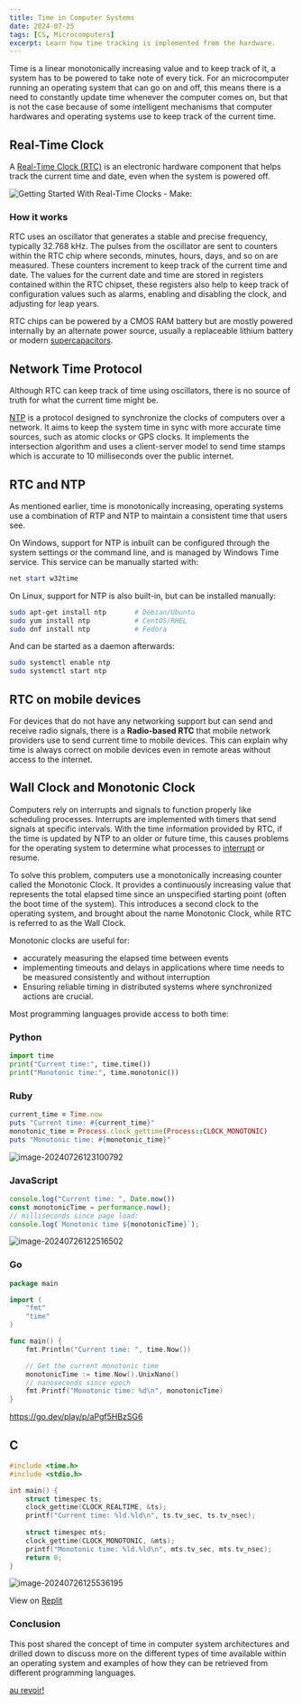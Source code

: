 ```yaml
---
title: Time in Computer Systems
date: 2024-07-25
tags: [CS, Microcomputers]
excerpt: Learn how time tracking is implemented from the hardware.
---
```


Time is a linear monotonically increasing value and to keep track of it, a system has to be powered to take note of every tick. For an microcomputer running an operating system that can go on and off, this means there is a need to constantly update time whenever the computer comes on, but that is not the case because of some intelligent mechanisms that computer hardwares and operating systems use to keep track of the current time.

## Real-Time Clock

A [Real-Time Clock (RTC)](https://en.wikipedia.org/wiki/Real-time_clock) is an electronic hardware component that helps track the current time and date, even when the system is powered off.

![Getting Started With Real-Time Clocks - Make:](/assets/Dallas_Semiconductor_DS12B887-2377-Medium-620x465.jpg)

### How it works

RTC uses an oscillator that generates a stable and precise frequency, typically 32.768 kHz. The pulses from the oscillator are sent to counters within the RTC chip where seconds, minutes, hours, days, and so on are measured. These counters increment to keep track of the current time and date. The values for the current date and time are stored in registers contained within the RTC chipset, these registers also help to keep track of configuration values such as alarms, enabling and disabling the clock, and adjusting for leap years.

RTC chips can be powered by a CMOS RAM battery but are mostly powered internally by an alternate power source, usually a replaceable lithium battery or modern [supercapacitors](https://en.wikipedia.org/wiki/Supercapacitor).

## Network Time Protocol

Although RTC can keep track of time using oscillators, there is no source of truth for what the current time might be. 

[NTP](https://en.wikipedia.org/wiki/Network_Time_Protocol) is a protocol designed to synchronize the clocks of computers over a network. It aims to keep the system time in sync with more accurate time sources, such as atomic clocks or GPS clocks. It implements the intersection algorithm and uses a client-server model to send time stamps which is accurate to 10 milliseconds over the public internet.

## RTC and NTP

As mentioned earlier, time is monotonically increasing, operating systems use a combination of RTP and NTP to maintain a consistent time that users see.

On Windows, support for NTP is inbuilt can be configured through the system settings or the command line, and is managed by Windows Time service. This service can be manually started with:

```powershell
net start w32time
```

On Linux, support for NTP is also built-in, but can be installed manually:

```bash
sudo apt-get install ntp       # Debian/Ubuntu
sudo yum install ntp           # CentOS/RHEL
sudo dnf install ntp           # Fedora
```

And can be started as a daemon afterwards:

```bash
sudo systemctl enable ntp
sudo systemctl start ntp
```

## RTC on mobile devices

For devices that do not have any networking support but can send and receive radio signals, there is a **Radio-based RTC** that mobile network providers use to send current time to mobile devices. This can explain why time is always correct on mobile devices even in remote areas without access to the internet.

## Wall Clock and Monotonic Clock

Computers rely on interrupts and signals to function properly like scheduling processes. Interrupts are implemented with timers that send signals at specific intervals.  With the time information provided by RTC, if the time is updated by NTP to an older or future time, this causes problems for the operating system to determine what processes to [interrupt](https://en.wikipedia.org/wiki/Interrupt) or resume.

To solve this problem, computers use a monotonically increasing counter called the Monotonic Clock. It provides a continuously increasing value that represents the total elapsed time since an unspecified starting point (often the boot time of the system). This introduces a second clock to the operating system, and brought about the name Monotonic Clock, while RTC is referred to as the Wall Clock.

Monotonic clocks are useful for:

- accurately measuring the elapsed time between events
- implementing timeouts and delays in applications where time needs to be measured consistently and without interruption
-  Ensuring reliable timing in distributed systems where synchronized actions are crucial.

Most programming languages provide access to both time:

### Python

```python
import time
print("Current time:", time.time())
print("Monotonic time:", time.monotonic())
```

### Ruby

```ruby
current_time = Time.now
puts "Current time: #{current_time}"
monotonic_time = Process.clock_gettime(Process::CLOCK_MONOTONIC)
puts "Monotonic time: #{monotonic_time}"
```

![image-20240726123100792](/assets/clock_time_ruby.png)

### JavaScript

```js
console.log("Current time: ", Date.now())
const monotonicTime = performance.now();
// milliseconds since page load:
console.log(`Monotonic time ${monotonicTime}`);
```

![image-20240726122516502](/assets/clock_time_node.png)

### Go 

```go
package main

import (
	"fmt"
	"time"
)

func main() {
	fmt.Println("Current time: ", time.Now())

	// Get the current monotonic time
	monotonicTime := time.Now().UnixNano()
	// nanoseconds since epoch
	fmt.Printf("Monotonic time: %d\n", monotonicTime)
}
```

https://go.dev/play/p/aPgf5HBzSG6

## C

```c
#include <time.h>
#include <stdio.h>

int main() {
    struct timespec ts;
    clock_gettime(CLOCK_REALTIME, &ts);
    printf("Current time: %ld.%ld\n", ts.tv_sec, ts.tv_nsec);
  
    struct timespec mts;
    clock_gettime(CLOCK_MONOTONIC, &mts);
    printf("Monotonic time: %ld.%ld\n", mts.tv_sec, mts.tv_nsec);
    return 0;
}

```

![image-20240726125536195](/assets/clock_time_c.png)

View on [Replit](https://replit.com/@AleemIsiaka/wallmonotonicclock)

### Conclusion

This post shared the concept of time in computer system architectures and drilled down to discuss more on the different types of time available within an operating system and examples of how they can be retrieved from different programming languages.

[au revoir!](https://translate.google.com/?sl=auto&tl=en&text=au%20revoir&op=translate)
